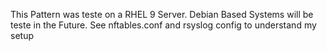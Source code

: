 This Pattern was teste on a RHEL 9 Server.
Debian Based Systems will be teste in the Future.
See nftables.conf and rsyslog config to understand my setup
